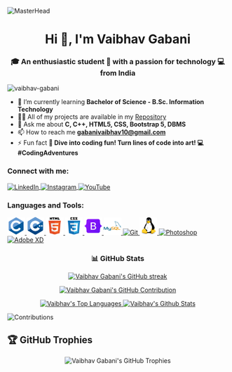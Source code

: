 ![MasterHead](https://mir-s3-cdn-cf.behance.net/project_modules/max_1200/79731568097599.5b50bca477735.jpg)

<h1 align="center">Hi 👋, I'm Vaibhav Gabani</h1>
<h3 align="center">🎓 An enthusiastic student 🌟 with a passion for technology 💻 from India</h3>

<p align="left">
  <img src="https://komarev.com/ghpvc/?username=vaibhavgabani&label=Profile%20views&color=0e75b6&style=flat" alt="vaibhav-gabani" />
</p>

- 🌱 I’m currently learning **Bachelor of Science - B.Sc. Information Technology**
- 👨‍💻 All of my projects are available in my [Repository](https://github.com/vaibhavgabani?tab=repositories)
- 💬 Ask me about **C, C++, HTML5, CSS, Bootstrap 5, DBMS**
- 📫 How to reach me **gabanivaibhav10@gmail.com**
- ⚡ Fun fact **🚀 Dive into coding fun! Turn lines of code into art! 💻 #CodingAdventures**

<h3 align="left">Connect with me:</h3>
<p align="left">
  <a href="https://linkedin.com/in/vaibhav-gabani10" target="blank">
    <img align="center" src="https://raw.githubusercontent.com/rahuldkjain/github-profile-readme-generator/master/src/images/icons/Social/linked-in-alt.svg" alt="LinkedIn" height="30" width="40" />
  </a>
  <a href="https://instagram.com/vaibhav_gabani_" target="blank">
    <img align="center" src="https://raw.githubusercontent.com/rahuldkjain/github-profile-readme-generator/master/src/images/icons/Social/instagram.svg" alt="Instagram" height="30" width="40" />
  </a>
  <a href="https://www.youtube.com/@vaibhavgabani" target="blank">
    <img align="center" src="https://raw.githubusercontent.com/rahuldkjain/github-profile-readme-generator/master/src/images/icons/Social/youtube.svg" alt="YouTube" height="30" width="40" />
  </a>
</p>

<h3 align="left">Languages and Tools:</h3>
<p align="left">
  <a href="https://www.cprogramming.com/" target="_blank" rel="noreferrer">
    <img src="https://raw.githubusercontent.com/devicons/devicon/master/icons/c/c-original.svg" alt="C" width="40" height="40"/>
  </a>
  <a href="https://www.w3schools.com/cpp/" target="_blank" rel="noreferrer">
    <img src="https://raw.githubusercontent.com/devicons/devicon/master/icons/cplusplus/cplusplus-original.svg" alt="C++" width="40" height="40"/>
  </a>
  <a href="https://www.w3.org/html/" target="_blank" rel="noreferrer">
    <img src="https://raw.githubusercontent.com/devicons/devicon/master/icons/html5/html5-original-wordmark.svg" alt="HTML5" width="40" height="40"/>
  </a>
  <a href="https://www.w3schools.com/css/" target="_blank" rel="noreferrer">
    <img src="https://raw.githubusercontent.com/devicons/devicon/master/icons/css3/css3-original-wordmark.svg" alt="CSS3" width="40" height="40"/>
  </a>
  <a href="https://getbootstrap.com/" target="_blank" rel="noreferrer">
    <img src="https://raw.githubusercontent.com/devicons/devicon/master/icons/bootstrap/bootstrap-original.svg" alt="Bootstrap" width="40" height="40"/>
  </a>
  <a href="https://www.mysql.com/" target="_blank" rel="noreferrer">
    <img src="https://raw.githubusercontent.com/devicons/devicon/master/icons/mysql/mysql-original-wordmark.svg" alt="MySQL" width="40" height="40"/>
  </a>
  <a href="https://git-scm.com/" target="_blank" rel="noreferrer">
    <img src="https://www.vectorlogo.zone/logos/git-scm/git-scm-icon.svg" alt="Git" width="40" height="40"/>
  </a>
  <a href="https://www.linux.org/" target="_blank" rel="noreferrer">
    <img src="https://raw.githubusercontent.com/devicons/devicon/master/icons/linux/linux-original.svg" alt="Linux" width="40" height="40"/>
  </a>
  <a href="https://www.photoshop.com/en" target="_blank" rel="noreferrer">
    <img src="https://upload.wikimedia.org/wikipedia/commons/a/af/Adobe_Photoshop_CC_icon.svg" alt="Photoshop" width="40" height="40"/>
  </a>
  <a href="https://www.adobe.com/products/xd.html" target="_blank" rel="noreferrer">
    <img src="https://play-lh.googleusercontent.com/kaox1VteLsWAuNxPxhm8t4llaoyFhxzDjo9g4Hdf92bKdT_Sn6Yrdku6rApuc5ktirw=w480-h960-rw" alt="Adobe XD" width="40" height="40"/>
  </a>
</p>

<h3 align="center">📊 GitHub Stats</h3>
<p align="center">
  <a href="https://github.com/vaibhavgabani">
    <img src="https://github-readme-streak-stats.herokuapp.com/?user=vaibhavgabani&theme=radical&border=7F3FBF&background=0D1117" alt="Vaibhav Gabani's GitHub streak"/>
  </a>
</p>
<p align="center">
  <a href="https://github.com/vaibhavgabani">
    <img src="https://github-profile-summary-cards.vercel.app/api/cards/profile-details?username=vaibhavgabani&theme=radical" alt="Vaibhav Gabani's GitHub Contribution"/>
  </a>
</p>
<p align="center">
  <a href="https://github.com/vaibhavgabani">
    <img alt="Vaibhav's Top Languages" src="https://denvercoder1-github-readme-stats.vercel.app/api/top-langs/?username=vaibhavgabani&langs_count=8&layout=compact&theme=react&border_color=7F3FBF&bg_color=0D1117&title_color=F85D7F&icon_color=F8D866" width="49.5%"/>
  </a>
  <a href="https://github.com/vaibhavgabani">
    <img alt="Vaibhav's Github Stats" src="https://denvercoder1-github-readme-stats.vercel.app/api?username=vaibhavgabani&show_icons=true&count_private=true&theme=react&border_color=7F3FBF&bg_color=0D1117&title_color=F85D7F&icon_color=F8D866" width="49.5%"/>
  </a>
</p>

![Contributions](https://ssr-contributions-svg.vercel.app/_/vaibhavgabani?chart=3dbar&gap=0.6&scale=2&gradient=true&flatten=1&animation=wave&animation_duration=3&animation_delay=0.03&animation_amplitude=24&animation_frequency=0.1&animation_wave_center=19_3&format=svg&weeks=40)

## 🏆 GitHub Trophies
<p align="center">
  <img src="https://github-profile-trophy.vercel.app/?username=vaibhavgabani&theme=radical&no-frame=false&no-bg=false&margin-w=4" alt="Vaibhav Gabani's GitHub Trophies"/>
</p>
